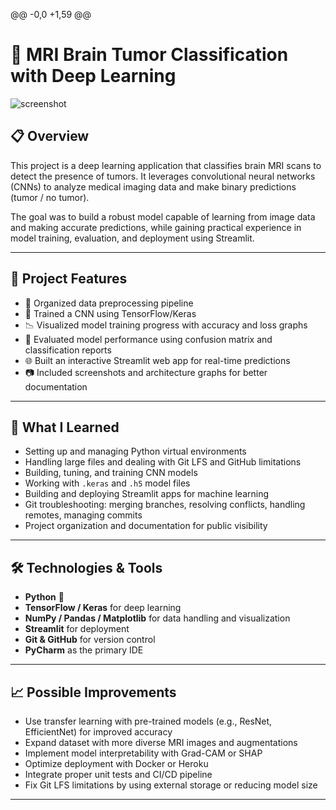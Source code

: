 @@ -0,0 +1,59 @@
# 🧠 MRI Brain Tumor Classification with Deep Learning

![screenshot](screenshots/graph.png)

## 📋 Overview

This project is a deep learning application that classifies brain MRI scans to detect the presence of tumors. It leverages convolutional neural networks (CNNs) to analyze medical imaging data and make binary predictions (tumor / no tumor).

The goal was to build a robust model capable of learning from image data and making accurate predictions, while gaining practical experience in model training, evaluation, and deployment using Streamlit.

---

## 🚀 Project Features

- 📂 Organized data preprocessing pipeline  
- 🧠 Trained a CNN using TensorFlow/Keras  
- 📉 Visualized model training progress with accuracy and loss graphs  
- 🧪 Evaluated model performance using confusion matrix and classification reports  
- 🌐 Built an interactive Streamlit web app for real-time predictions  
- 📷 Included screenshots and architecture graphs for better documentation  

---

## 🧠 What I Learned

- Setting up and managing Python virtual environments  
- Handling large files and dealing with Git LFS and GitHub limitations  
- Building, tuning, and training CNN models  
- Working with `.keras` and `.h5` model files  
- Building and deploying Streamlit apps for machine learning  
- Git troubleshooting: merging branches, resolving conflicts, handling remotes, managing commits  
- Project organization and documentation for public visibility  

---

## 🛠️ Technologies & Tools

- **Python** 🐍  
- **TensorFlow / Keras** for deep learning  
- **NumPy / Pandas / Matplotlib** for data handling and visualization  
- **Streamlit** for deployment  
- **Git & GitHub** for version control  
- **PyCharm** as the primary IDE  

---

## 📈 Possible Improvements

- Use transfer learning with pre-trained models (e.g., ResNet, EfficientNet) for improved accuracy  
- Expand dataset with more diverse MRI images and augmentations  
- Implement model interpretability with Grad-CAM or SHAP  
- Optimize deployment with Docker or Heroku  
- Integrate proper unit tests and CI/CD pipeline  
- Fix Git LFS limitations by using external storage or reducing model size  

---


